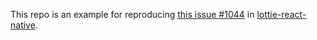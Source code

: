 
This repo is an example for reproducing [this issue #1044](https://github.com/lottie-react-native/lottie-react-native/issues/1044) in [lottie-react-native](https://github.com/lottie-react-native/lottie-react-native).
